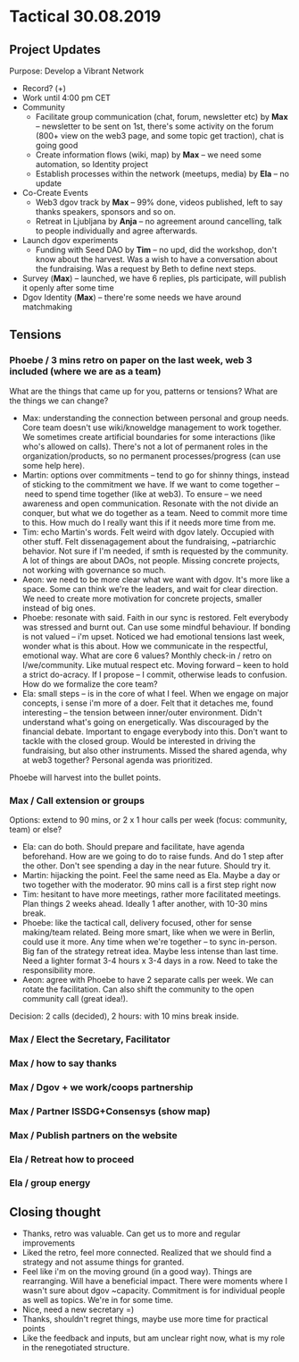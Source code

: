 # Tactical 30.08.2019

## Project Updates

Purpose: Develop a Vibrant Network

* Record? \(+\)
* Work until 4:00 pm CET
* Community
  * Facilitate group communication \(chat, forum, newsletter etc\) by **Max** – newsletter to be sent on 1st, there's some activity on the forum \(800+ view on the web3 page, and some topic get traction\), chat is going good
  * Create information flows \(wiki, map\) by **Max** – we need some automation, so Identity project
  * Establish processes within the network \(meetups, media\) by **Ela** – no update
* Co-Create Events
  * Web3 dgov track  by **Max** – 99% done, videos published, left to say thanks speakers, sponsors and so on.
  * Retreat in Ljubljana by **Anja** – no agreement around cancelling, talk to people individually and agree afterwards.
* Launch dgov experiments
  * Funding with Seed DAO by **Tim** – no upd, did the workshop, don't know about the harvest. Was a wish to have a conversation about the fundraising. Was a request by Beth to define next steps.
* Survey \(**Max**\) – launched, we have 6 replies, pls participate, will publish it openly after some time
* Dgov Identity \(**Max**\) – there're some needs we have around matchmaking 

## Tensions

### Phoebe / 3 mins retro on paper on the last week, web 3 included \(where we are as a team\)

What are the things that came up for you, patterns or tensions? What are the things we can change?

* Max: understanding the connection between personal and group needs. Core team doesn't use wiki/knoweldge management to work together. We sometimes create artificial boundaries for some interactions \(like who's allowed on calls\). There's not a lot of permanent roles in the organization/products, so no permanent processes/progress \(can use some help here\).
* Martin: options over commitments – tend to go for shinny things, instead of sticking to the commitment we have. If we want to come together – need to spend time together \(like at web3\). To ensure – we need awareness and open communication. Resonate with the not divide an conquer, but what we do together as a team. Need to commit more time to this. How much do I really want this if it needs more time from me.
* Tim: echo Martin's words. Felt weird with dgov lately. Occupied with other stuff. Felt dissenagagement about the fundraising, ~patriarchic behavior. Not sure if I'm needed, if smth is requested by the community. A lot of things are about DAOs, not people. Missing concrete projects, not working with governance so much.
* Aeon: we need to be more clear what we want with dgov. It's more like a space. Some can think we're the leaders, and wait for clear direction. We need to create more motivation for concrete projects, smaller instead of big ones. 
* Phoebe: resonate with said. Faith in our sync is restored. Felt everybody was stressed and burnt out. Can use some mindful behaviour. If bonding is not valued – i'm upset. Noticed we had emotional tensions last week, wonder what is this about. How we communicate in the respectful, emotional way. What are core 6 values? Monthly check-in / retro on I/we/community. Like mutual respect etc. Moving forward – keen to hold a strict do-acracy. If I propose – I commit, otherwise leads to confusion. How do we formalize the core team?
* Ela: small steps – is in the core of what I feel. When we engage on major concepts, i sense i'm more of a doer. Felt that it detaches me, found interesting – the tension between inner/outer environment. Didn't understand what's going on energetically. Was discouraged by the financial debate. Important to engage everybody into this. Don't want to tackle with the closed group. Would be interested in driving the fundraising, but also other instruments. Missed the shared agenda, why at web3 together? Personal agenda was prioritized.

Phoebe will harvest into the bullet points. 

### Max / Call extension or groups

Options: extend to 90 mins, or 2 x 1 hour calls per week \(focus: community, team\) or else?

* Ela: can do both. Should prepare and facilitate, have agenda beforehand. How are we going to do to raise funds. And do 1 step after the other. Don't see spending a day in the near future. Should try it.
* Martin: hijacking the point. Feel the same need as Ela. Maybe a day or two together with the moderator. 90 mins call is a first step right now
* Tim: hesitant to have more meetings, rather more facilitated meetings. Plan things 2 weeks ahead. Ideally 1 after another, with 10-30 mins break.
* Phoebe: like the tactical call, delivery focused, other for sense making/team related. Being more smart, like when we were in Berlin, could use it more. Any time when we're together – to sync in-person. Big fan of the strategy retreat idea. Maybe less intense than last time. Need a lighter format 3-4 hours x 3-4 days in a row. Need to take the responsibility more.
* Aeon: agree with Phoebe to have 2 separate calls per week. We can rotate the facilitation. Can also shift the community to the open community call \(great idea!\). 

Decision: 2 calls \(decided\),  2 hours: with 10 mins break inside.

### Max / Elect the Secretary, Facilitator

### Max / how to say thanks

### Max / Dgov + we work/coops partnership

### Max / Partner ISSDG+Consensys \(show map\)

### Max / Publish partners on the website

### Ela / Retreat how to proceed

### Ela / group energy

## Closing thought

* Thanks, retro was valuable. Can get us to more and regular improvements
* Liked the retro, feel more connected. Realized that we should find a strategy and not assume things for granted.
* Feel like i'm on the moving ground \(in a good way\). Things are rearranging. Will have a beneficial impact. There were moments where I wasn't sure about dgov ~capacity. Commitment is for individual people as well as topics. We're in for some time.
* Nice, need a new secretary =\)
* Thanks, shouldn't regret things, maybe use more time for practical points
* Like the feedback and inputs, but am unclear right now, what is my role in the renegotiated structure.

